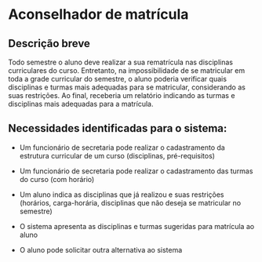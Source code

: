 # Aconselhador de matrícula

## Descrição breve
  Todo semestre o aluno deve realizar a sua rematrícula nas disciplinas curriculares do curso. Entretanto, na impossibilidade de se matricular em toda a grade curricular do semestre, o aluno poderia verificar quais disciplinas e turmas mais adequadas para se matricular, considerando as suas restrições. Ao final, receberia um relatório indicando as turmas e disciplinas mais adequadas para a matrícula.

## Necessidades identificadas para o sistema:

- Um funcionário de secretaria pode realizar o cadastramento da estrutura curricular de um curso (disciplinas, pré-requisitos)

- Um funcionário de secretaria pode realizar o cadastramento das turmas do curso (com horário)

- Um aluno indica as disciplinas que já realizou e suas restrições (horários, carga-horária, disciplinas que não deseja se matricular no semestre)

- O sistema apresenta as disciplinas e turmas sugeridas para matrícula ao aluno

- O aluno pode solicitar outra alternativa ao sistema
